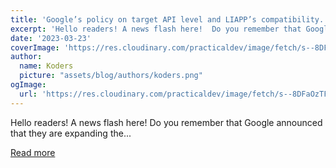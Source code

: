 ```yaml
---
title: 'Google’s policy on target API level and LIAPP’s compatibility.'
excerpt: 'Hello readers! A news flash here!  Do you remember that Google announced that they are expanding the...'
date: '2023-03-23'
coverImage: 'https://res.cloudinary.com/practicaldev/image/fetch/s--8DFaOzTF--/c_imagga_scale,f_auto,fl_progressive,h_420,q_auto,w_1000/https://dev-to-uploads.s3.amazonaws.com/uploads/articles/6ywdl0bkf3oy0tay9zoy.png'
author:
  name: Koders
  picture: "assets/blog/authors/koders.png"
ogImage:
  url: 'https://res.cloudinary.com/practicaldev/image/fetch/s--8DFaOzTF--/c_imagga_scale,f_auto,fl_progressive,h_420,q_auto,w_1000/https://dev-to-uploads.s3.amazonaws.com/uploads/articles/6ywdl0bkf3oy0tay9zoy.png'
---
```


Hello readers! A news flash here!  Do you remember that Google announced that they are expanding the...

[Read more](https://dev.to/teamliapp/googles-policy-on-target-api-level-and-liapps-compatibility-5h6h)
